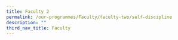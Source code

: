 ```yaml
---
title: Faculty 2
permalink: /our-programmes/Faculty/faculty-two/self-discipline
description: ""
third_nav_title: Faculty
---
```

